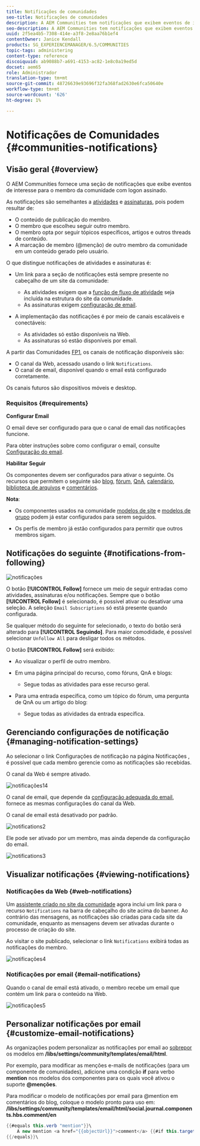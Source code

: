 ```yaml
---
title: Notificações de comunidades
seo-title: Notificações de comunidades
description: A AEM Communities tem notificações que exibem eventos de interesse para o membro da comunidade que fez logon
seo-description: A AEM Communities tem notificações que exibem eventos de interesse para o membro da comunidade que fez logon
uuid: 2f5ea4b5-7308-414e-a3f8-2e8aa76b1ef4
contentOwner: Janice Kendall
products: SG_EXPERIENCEMANAGER/6.5/COMMUNITIES
topic-tags: administering
content-type: reference
discoiquuid: ab9088b7-a691-4153-ac82-1e8c0a19ed5d
docset: aem65
role: Administrador
translation-type: tm+mt
source-git-commit: 48726639e93696f32fa368fad2630e6fca50640e
workflow-type: tm+mt
source-wordcount: '626'
ht-degree: 1%

---
```



# Notificações de Comunidades {#communities-notifications}

## Visão geral {#overview}

O AEM Communities fornece uma seção de notificações que exibe eventos de interesse para o membro da comunidade com logon assinado.

As notificações são semelhantes a [atividades](/help/communities/essentials-activities.md) e [assinaturas](/help/communities/subscriptions.md), pois podem resultar de:

* O conteúdo de publicação do membro.
* O membro que escolheu seguir outro membro.
* O membro opta por seguir tópicos específicos, artigos e outros threads de conteúdo.
* A marcação de membro (@menção) de outro membro da comunidade em um conteúdo gerado pelo usuário.

O que distingue notificações de atividades e assinaturas é:

* Um link para a seção de notificações está sempre presente no cabeçalho de um site da comunidade:

   * As atividades exigem que a [função de fluxo de atividade](/help/communities/functions.md#activity-stream-function) seja incluída na estrutura do site da comunidade.
   * As assinaturas exigem [configuração de email](/help/communities/email.md).

* A implementação das notificações é por meio de canais escaláveis e conectáveis:

   * As atividades só estão disponíveis na Web.
   * As assinaturas só estão disponíveis por email.

A partir das Comunidades [FP1](/help/communities/deploy-communities.md#latestfeaturepack), os canais de notificação disponíveis são:

* O canal da Web, acessado usando o link `Notifications`.
* O canal de email, disponível quando o email está configurado corretamente.

Os canais futuros são dispositivos móveis e desktop.

### Requisitos {#requirements}

**Configurar Email**

O email deve ser configurado para que o canal de email das notificações funcione.

Para obter instruções sobre como configurar o email, consulte [Configuração do email](/help/communities/analytics.md).

**Habilitar Seguir**

Os componentes devem ser configurados para ativar o seguinte. Os recursos que permitem o seguinte são [blog](/help/communities/blog-feature.md), [fórum](/help/communities/forum.md), [QnA](/help/communities/working-with-qna.md), [calendário](/help/communities/calendar.md), [biblioteca de arquivos](/help/communities/file-library.md) e [comentários](/help/communities/comments.md).

**Nota**:

* Os componentes usados na comunidade [modelos de site](/help/communities/sites.md) e [modelos de grupo](/help/communities/tools-groups.md) podem já estar configurados para serem seguidos.

* Os perfis de membro já estão configurados para permitir que outros membros sigam.

## Notificações do seguinte {#notifications-from-following}

![notificações](assets/notifications.png)

O botão **[!UICONTROL Follow]** fornece um meio de seguir entradas como atividades, assinaturas e/ou notificações. Sempre que o botão **[!UICONTROL Follow]** é selecionado, é possível ativar ou desativar uma seleção. A seleção `Email Subscriptions` só está presente quando configurada.

Se qualquer método do seguinte for selecionado, o texto do botão será alterado para **[!UICONTROL Seguindo]**. Para maior comodidade, é possível selecionar `Unfollow All` para desligar todos os métodos.

O botão **[!UICONTROL Follow]** será exibido:

* Ao visualizar o perfil de outro membro.
* Em uma página principal do recurso, como fóruns, QnA e blogs:

   * Segue todas as atividades para esse recurso geral.

* Para uma entrada específica, como um tópico do fórum, uma pergunta de QnA ou um artigo do blog:

   * Segue todas as atividades da entrada específica.

## Gerenciando configurações de notificação {#managing-notification-settings}

Ao selecionar o link Configurações de notificação na página Notificações , é possível que cada membro gerencie como as notificações são recebidas.

O canal da Web é sempre ativado.

![notificações14](assets/notifications1.png)

O canal de email, que depende da [configuração adequada do email](/help/communities/email.md), fornece as mesmas configurações do canal da Web.

O canal de email está desativado por padrão.

![notifications2](assets/notifications2.png)

Ele pode ser ativado por um membro, mas ainda depende da configuração do email.

![notifications3](assets/notifications3.png)

## Visualizar notificações {#viewing-notifications}

### Notificações da Web {#web-notifications}

Um [assistente criado no site da comunidade](/help/communities/sites-console.md) agora inclui um link para o recurso `Notifications` na barra de cabeçalho do site acima do banner. Ao contrário das mensagens, as notificações são criadas para cada site da comunidade, enquanto as mensagens devem ser ativadas durante o processo de criação do site.

Ao visitar o site publicado, selecionar o link `Notifications` exibirá todas as notificações do membro.

![notificações4](assets/notifications4.png)

### Notificações por email {#email-notifications}

Quando o canal de email está ativado, o membro recebe um email que contém um link para o conteúdo na Web.

![notificações5](assets/notifications5.png)

## Personalizar notificações por email {#customize-email-notifications}

As organizações podem personalizar as notificações por email ao [sobrepor](/help/communities/client-customize.md#overlays) os modelos em **/libs/settings/community/templates/email/html**.

Por exemplo, para modificar as menções e-mails de notificações (para um componente de comunidades), adicione uma condição **if** para verbo **mention** nos modelos dos componentes para os quais você ativou o suporte **@menções**.

Para modificar o modelo de notificações por email para @mention em comentários do blog, coloque o modelo pronto para uso em: **/libs/settings/community/templates/email/html/social.journal.components.hbs.comment/en**

```java
{{#equals this.verb "mention"}}\
    A new mention <a href="{{objectUrl}}">comment</a> {{#if this.target.properties.[jcr:title]}}to the article "{{{target.displayName}}}" {{/if}}was added by {{{user.name}}} on {{dateUtil this.published format="EEE, d MMM yyyy HH:mm:ss z"}}.\n \
{{/equals}}\
```

